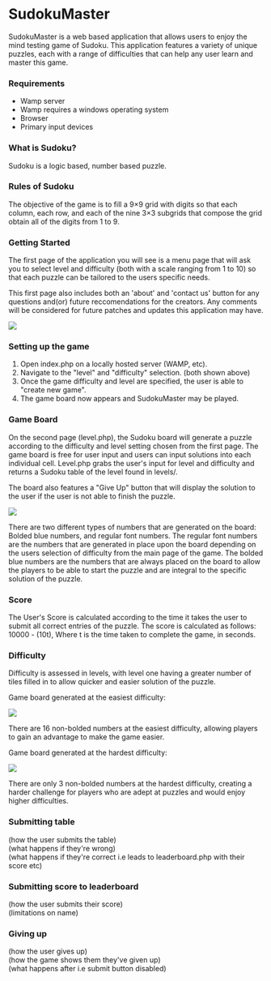 # SudokuMaster
SudokuMaster is a web based application that allows users to enjoy the mind testing game of Sudoku. This application features a variety of unique puzzles, each with a range of difficulties that can help any user learn and master this game. 

### Requirements
- Wamp server
- Wamp requires a windows operating system
- Browser
- Primary input devices

### What is Sudoku?
Sudoku is a logic based, number based puzzle. 

### Rules of Sudoku
The objective of the game is to fill a 9×9 grid with digits so that each column, each row, and each of the nine 3×3 subgrids that compose the grid obtain all of the digits from 1 to 9. 

### Getting Started
The first page of the application you will see is a menu page that will ask you to select level and difficulty (both with a scale ranging from 1 to 10) so that each puzzle can be tailored to the users specific needs. 

This first page also includes both an 'about' and 'contact us' button for any questions and(or) future reccomendations for the creators. Any comments will be considered for future patches and updates this application may have.

![](https://imgur.com/ZqI7PKI.jpg) 

### Setting up the game
1. Open index.php on a locally hosted server (WAMP, etc).
2. Navigate to the "level" and "difficulty" selection. (both shown above)
3. Once the game difficulty and level are specified, the user is able to "create new game".
4. The game board now appears and SudokuMaster may be played.

### Game Board

On the second page (level.php), the Sudoku board will generate a puzzle according to the difficulty and level setting chosen from the first page. The game board is free for user input and users can input solutions into each individual cell. 
Level.php grabs the user's input for level and difficulty and returns a Sudoku table of the level found in levels/.

The board also features a "Give Up" button that will display the solution to the user if the user is not able to finish the puzzle.

![](https://i.imgur.com/8khtyxX.png)

There are two different types of numbers that are generated on the board: Bolded blue numbers, and regular font numbers. The regular font numbers are the numbers that are generated in place upon the board depending on the users selection of difficulty from the main page of the game. The bolded blue numbers are the numbers that are always placed on the board to allow the players to be able to start the puzzle and are integral to the specific solution of the puzzle. 

### Score

The User's Score is calculated according to the time it takes the user to submit all correct entries of the puzzle. The score is calculated as follows:  
10000 - (10t),
Where t is the time taken to complete the game, in seconds.  

### Difficulty

Difficulty is assessed in levels, with level one having a greater number of tiles filled in to allow quicker and easier solution of the puzzle.

Game board generated at the easiest difficulty:

![](https://imgur.com/TlJUFLy.png)

There are 16 non-bolded numbers at the easiest difficulty, allowing players to gain an advantage to make the game easier. 

Game board generated at the hardest difficulty: 

![](https://imgur.com/mD9hIKp.png)

There are only 3 non-bolded numbers at the hardest difficulty, creating a harder challenge for players who are adept at puzzles and would enjoy higher difficulties.

### Submitting table
(how the user submits the table)  
(what happens if they're wrong)  
(what happens if they're correct i.e leads to leaderboard.php with their score etc)  

### Submitting score to leaderboard
(how the user submits their score)  
(limitations on name)  

### Giving up
(how the user gives up)  
(how the game shows them they've given up)  
(what happens after i.e submit button disabled)  
